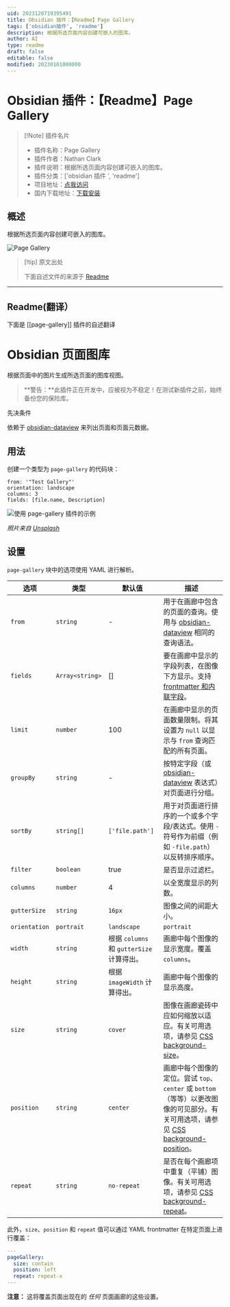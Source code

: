 ```yaml
---
uid: 2023120719395491
title: Obsidian 插件：【Readme】Page Gallery
tags: ['obsidian插件', 'readme']
description: 根据所选页面内容创建可嵌入的图库。
author: AI
type: readme
draft: false
editable: false
modified: 20230101000000
---
```


# Obsidian 插件：【Readme】Page Gallery

> [!Note] 插件名片
> - 插件名称：Page Gallery
> - 插件作者：Nathan Clark
> - 插件说明：根据所选页面内容创建可嵌入的图库。
> - 插件分类：['obsidian 插件 ', 'readme']
> - 项目地址：[点我访问](https://github.com/tokenshift/obsidian-page-gallery)
> - 国内下载地址：[下载安装](https://pkmer.cn/products/plugin/pluginMarket/?page-gallery)

## 概述

根据所选页面内容创建可嵌入的图库。

![Page Gallery](https://cdn.pkmer.cn/covers/page-gallery.png!pkmer)

> [!tip] 原文出处
>
>下面自述文件的来源于 [Readme](https://ghproxy.net/https://raw.githubusercontent.com/tokenshift/obsidian-page-gallery/main/README.md)
>

---

## Readme(翻译）

下面是 [[page-gallery]] 插件的自述翻译

# Obsidian 页面图库

根据页面中的图片生成所选页面的图库视图。

> **警告：**此插件正在开发中，应被视为不稳定！在测试新插件之前，始终备份您的保险库。

先决条件

依赖于 [obsidian-dataview](https://github.com/blacksmithgu/obsidian-dataview) 来列出页面和页面元数据。

## 用法

创建一个类型为 `page-gallery` 的代码块：

```page-gallery
from: '"Test Gallery"'
orientation: landscape
columns: 3
fields: [file.name, Description]
```

![使用 page-gallery 插件的示例](https://cdn.pkmer.cn/covers/page-gallery_2_0.png!pkmer)

*照片来自 [Unsplash](https://unsplash.com/)*

## 设置

`page-gallery` 块中的选项使用 YAML 进行解析。

| 选项 | 类型 | 默认值 | 描述 |
|--------|------|---------|-------------|
|`from`|`string`|-|用于在画廊中包含的页面的查询。使用与 [obsidian-dataview](https://github.com/blacksmithgu/obsidian-dataview) 相同的查询语法。|
|`fields`|`Array<string>`|[]|要在画廊中显示的字段列表，在图像下方显示。支持 [frontmatter 和内联字段](https://blacksmithgu.github.io/obsidian-dataview/data-annotation/)。|
|`limit`|`number`|100|在画廊中显示的页面数量限制。将其设置为 `null` 以显示与 `from` 查询匹配的所有页面。|
|`groupBy`|`string`|-|按特定字段（或 [obsidian-dataview](https://github.com/blacksmithgu/obsidian-dataview) 表达式）对页面进行分组。|
|`sortBy`|`string[]`|`['file.path']`|用于对页面进行排序的一个或多个字段/表达式。使用 `-` 符号作为前缀（例如 `-file.path`）以反转排序顺序。|
|`filter`|`boolean`|true|是否显示过滤栏。|
|`columns`|`number`|4|以全宽度显示的列数。|
|`gutterSize`|`string`|`16px`|图像之间的间距大小。|
|`orientation`|`portrait`|`landscape`|`portrait`|以纵向或横向模式显示样式。这控制了默认的 `width`（见下文）。|
|`width`|`string`|根据 `columns` 和 `gutterSize` 计算得出。|画廊中每个图像的显示宽度。覆盖 `columns`。|
|`height`|`string`|根据 `imageWidth` 计算得出。|画廊中每个图像的显示高度。|
|`size`|`string`|`cover`|图像在画廊瓷砖中应如何缩放以适应。有关可用选项，请参见 [CSS background-size](https://developer.mozilla.org/en-US/docs/Web/CSS/background-size)。|
|`position`|`string`|`center`|画廊中每个图像的定位。尝试 `top`、`center` 或 `bottom`（等等）以更改图像的可见部分。有关可用选项，请参见 [CSS background-position](https://developer.mozilla.org/en-US/docs/Web/CSS/background-position)。|
|`repeat`|`string`|`no-repeat`|是否在每个画廊项中重复（平铺）图像。有关可用选项，请参见 [CSS background-repeat](https://developer.mozilla.org/en-US/docs/Web/CSS/background-repeat)。|

此外，`size`、`position` 和 `repeat` 值可以通过 YAML frontmatter 在特定页面上进行覆盖：

```yaml
---
pageGallery:
  size: contain
  position: left
  repeat: repeat-x
---
```

**注意：** 这将覆盖页面出现在的 *任何* 页面画廊的这些设置。
